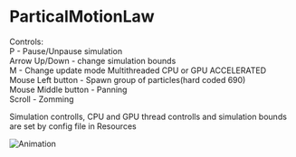 # ParticalMotionLaw



Controls:   
P - Pause/Unpause simulation    
Arrow Up/Down - change simulation bounds    
M - Change update mode Multithreaded CPU or GPU ACCELERATED  
Mouse Left button - Spawn group of particles(hard coded 690)   
Mouse Middle button - Panning   
Scroll - Zomming    

Simulation controlls, CPU and GPU thread controlls and simulation bounds are set by config file in Resources   

![Animation](https://github.com/SlawoStr/ParticalMotionLaw/blob/master/Animation.gif)
